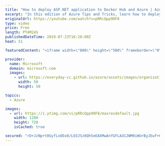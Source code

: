 ```yaml
---
title: "How to deploy ASP.NET application to Docker Hub and Azure | Azure Tips and Tricks"
excerpt: "In this edition of Azure Tips and Tricks, learn how to deploy ASP.NET application in a Windows image to Docker Hub from Visual Studio, and run it in Azure App Service.   For more tips and tricks, visit: http://azuredev.tips   Get started with 12 months of free services and $200 USD in credit. Create"
originalUrl: https://youtube.com/watch?v=pRRcQpp90F8
type: video
price: Free
length: PT4M24S
publishedDateTime: 2019-07-23T16:28:00Z
heat: 51

featuredContent: "<iframe width=\"800\" height=\"500\" frameborder=\"0\" src=\"https://www.youtube.com/embed/pRRcQpp90F8\" allow=\"accelerometer; autoplay; encrypted-media; gyroscope; picture-in-picture\" allowfullscreen></iframe>"

provider:
  name: Microsoft
  domain: microsoft.com
  images:
    - url: https://everyday-cc.github.io/azure/assets/images/organizations/microsoft.com-50x50.jpg
      width: 50
      height: 50

topics:
  - Azure

images:
  - url: https://i.ytimg.com/vi/pRRcQpp90F8/maxresdefault.jpg
    width: 1280
    height: 720
    isCached: true

secured: "rD+JzNp+t0GyfLoOEo0/LO3JSz8Qh5eEAXMwAnYGFLAd12WM0iWUrByJEwf+63nz6U978p5iTMg5j/BakuiT+/DD4jQ5Nz8NKhNvTjtoD02/DaYHOkAlQYX8dcReS/TzHxb8JXttPxzrOh0lSIhFQMpe3e6mHICbe7fWkNv3e+1WubXfcEjsmSl5hd7mddDl2/WhbGXM2+ZOdhyu3preGDvgDBIv09wWgOTf8juhp9k7KzU1Mjre/yQRzICswHaHkuKie41V5LTFIeYKWVS5EJ9D3SUDFS5vcmj5+cIyExe7RoKTxVghkbrjhpG5eFcVtA4UwR/COSw+173s7XB5JoIDr9IdHfVeZAnmEVNffouwE4StOELm0EGsAbI/1/hwmXzJcunrXZDFoTZp8nDquTCyHGkyfYI8Y9FavXnzxyU=;Y2o7NrNOjdHEtBTZOp/Mkg=="
---
```


